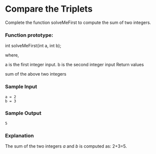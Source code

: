 # Compare the Triplets

Complete the function solveMeFirst to compute the sum of two integers.

### Function prototype:

int solveMeFirst(int a, int b);

where,

a is the first integer input.
b is the second integer input
Return values

sum of the above two integers

### Sample Input

```
a = 2
b = 3
```

### Sample Output
```
5
```

### Explanation

The sum of the two integers _a_ and _b_ is computed as: 2+3=5.